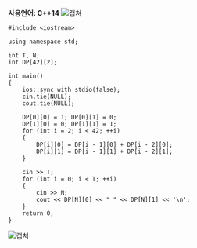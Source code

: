 **사용언어: C++14**
![캡쳐](https://user-images.githubusercontent.com/38516906/61669739-24d2e000-ad1c-11e9-86f0-65518fc64bf1.png)

```
#include <iostream>
 
using namespace std;
 
int T, N;
int DP[42][2];
 
int main()
{
    ios::sync_with_stdio(false); 
    cin.tie(NULL); 
    cout.tie(NULL);
 
    DP[0][0] = 1; DP[0][1] = 0;
    DP[1][0] = 0; DP[1][1] = 1;
    for (int i = 2; i < 42; ++i)
    {
        DP[i][0] = DP[i - 1][0] + DP[i - 2][0];
        DP[i][1] = DP[i - 1][1] + DP[i - 2][1];
    }
 
    cin >> T;
    for (int i = 0; i < T; ++i)
    {
        cin >> N;
        cout << DP[N][0] << " " << DP[N][1] << '\n';
    }
    return 0;
}

```

![캡쳐](https://user-images.githubusercontent.com/38516906/61669831-6c596c00-ad1c-11e9-909a-806d72dc944a.png)
